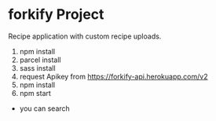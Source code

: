 # forkify Project

Recipe application with custom recipe uploads.

1. npm install
2. parcel install
3. sass install
4. request Apikey from https://forkify-api.herokuapp.com/v2
1. npm install 
1. npm start
- you can search 

